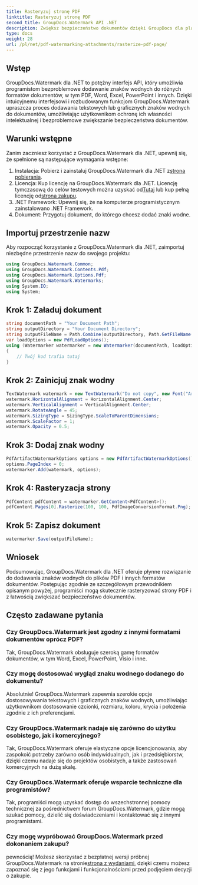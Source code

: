 ```yaml
---
title: Rasteryzuj stronę PDF
linktitle: Rasteryzuj stronę PDF
second_title: GroupDocs.Watermark API .NET
description: Zwiększ bezpieczeństwo dokumentów dzięki GroupDocs dla platformy .NET. Bezproblemowo dodawaj znaki wodne do plików PDF i innych formatów.
type: docs
weight: 28
url: /pl/net/pdf-watermarking-attachments/rasterize-pdf-page/
---
```

## Wstęp
GroupDocs.Watermark dla .NET to potężny interfejs API, który umożliwia programistom bezproblemowe dodawanie znaków wodnych do różnych formatów dokumentów, w tym PDF, Word, Excel, PowerPoint i innych. Dzięki intuicyjnemu interfejsowi i rozbudowanym funkcjom GroupDocs.Watermark upraszcza proces dodawania tekstowych lub graficznych znaków wodnych do dokumentów, umożliwiając użytkownikom ochronę ich własności intelektualnej i bezproblemowe zwiększanie bezpieczeństwa dokumentów.
## Warunki wstępne
Zanim zaczniesz korzystać z GroupDocs.Watermark dla .NET, upewnij się, że spełnione są następujące wymagania wstępne:
1. Instalacja: Pobierz i zainstaluj GroupDocs.Watermark dla .NET z[strona pobierania](https://releases.groupdocs.com/Watermark/net/).
2.  Licencja: Kup licencję na GroupDocs.Watermark dla .NET. Licencję tymczasową do celów testowych można uzyskać od[Tutaj](https://purchase.groupdocs.com/temporary-license/) lub kup pełną licencję od[strona zakupu](https://purchase.groupdocs.com/buy).
3. .NET Framework: Upewnij się, że na komputerze programistycznym zainstalowano .NET Framework.
4. Dokument: Przygotuj dokument, do którego chcesz dodać znaki wodne.

## Importuj przestrzenie nazw
Aby rozpocząć korzystanie z GroupDocs.Watermark dla .NET, zaimportuj niezbędne przestrzenie nazw do swojego projektu:
```csharp
using GroupDocs.Watermark.Common;
using GroupDocs.Watermark.Contents.Pdf;
using GroupDocs.Watermark.Options.Pdf;
using GroupDocs.Watermark.Watermarks;
using System.IO;
using System;
```
## Krok 1: Załaduj dokument
```csharp
string documentPath = "Your Document Path";
string outputDirectory = "Your Document Directory";
string outputFileName = Path.Combine(outputDirectory, Path.GetFileName(documentPath));
var loadOptions = new PdfLoadOptions();
using (Watermarker watermarker = new Watermarker(documentPath, loadOptions))
{
    // Twój kod trafia tutaj
}
```
## Krok 2: Zainicjuj znak wodny
```csharp
TextWatermark watermark = new TextWatermark("Do not copy", new Font("Arial", 8));
watermark.HorizontalAlignment = HorizontalAlignment.Center;
watermark.VerticalAlignment = VerticalAlignment.Center;
watermark.RotateAngle = 45;
watermark.SizingType = SizingType.ScaleToParentDimensions;
watermark.ScaleFactor = 1;
watermark.Opacity = 0.5;
```
## Krok 3: Dodaj znak wodny
```csharp
PdfArtifactWatermarkOptions options = new PdfArtifactWatermarkOptions();
options.PageIndex = 0;
watermarker.Add(watermark, options);
```
## Krok 4: Rasteryzacja strony
```csharp
PdfContent pdfContent = watermarker.GetContent<PdfContent>();
pdfContent.Pages[0].Rasterize(100, 100, PdfImageConversionFormat.Png);
```
## Krok 5: Zapisz dokument
```csharp
watermarker.Save(outputFileName);
```

## Wniosek
Podsumowując, GroupDocs.Watermark dla .NET oferuje płynne rozwiązanie do dodawania znaków wodnych do plików PDF i innych formatów dokumentów. Postępując zgodnie ze szczegółowym przewodnikiem opisanym powyżej, programiści mogą skutecznie rasteryzować strony PDF i z łatwością zwiększać bezpieczeństwo dokumentów.
## Często zadawane pytania
### Czy GroupDocs.Watermark jest zgodny z innymi formatami dokumentów oprócz PDF?
Tak, GroupDocs.Watermark obsługuje szeroką gamę formatów dokumentów, w tym Word, Excel, PowerPoint, Visio i inne.
### Czy mogę dostosować wygląd znaku wodnego dodanego do dokumentu?
Absolutnie! GroupDocs.Watermark zapewnia szerokie opcje dostosowywania tekstowych i graficznych znaków wodnych, umożliwiając użytkownikom dostosowanie czcionki, rozmiaru, koloru, krycia i położenia zgodnie z ich preferencjami.
### Czy GroupDocs.Watermark nadaje się zarówno do użytku osobistego, jak i komercyjnego?
Tak, GroupDocs.Watermark oferuje elastyczne opcje licencjonowania, aby zaspokoić potrzeby zarówno osób indywidualnych, jak i przedsiębiorstw, dzięki czemu nadaje się do projektów osobistych, a także zastosowań komercyjnych na dużą skalę.
### Czy GroupDocs.Watermark oferuje wsparcie techniczne dla programistów?
Tak, programiści mogą uzyskać dostęp do wszechstronnej pomocy technicznej za pośrednictwem forum GroupDocs.Watermark, gdzie mogą szukać pomocy, dzielić się doświadczeniami i kontaktować się z innymi programistami.
### Czy mogę wypróbować GroupDocs.Watermark przed dokonaniem zakupu?
 pewnością! Możesz skorzystać z bezpłatnej wersji próbnej GroupDocs.Watermark na stronie[strona z wydaniami](https://releases.groupdocs.com/), dzięki czemu możesz zapoznać się z jego funkcjami i funkcjonalnościami przed podjęciem decyzji o zakupie.